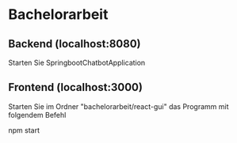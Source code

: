# Bachelorarbeit



## Backend (localhost:8080)

Starten Sie SpringbootChatbotApplication 

## Frontend (localhost:3000)

Starten Sie im Ordner "bachelorarbeit/react-gui" das Programm mit folgendem Befehl

npm start

